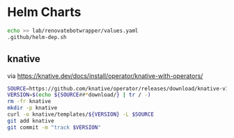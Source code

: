 # Helm Charts

```bash
echo >> lab/renovatebotwrapper/values.yaml
.github/helm-dep.sh
```

## knative

via https://knative.dev/docs/install/operator/knative-with-operators/

```bash
SOURCE=https://github.com/knative/operator/releases/download/knative-v1.19.5/operator.yaml
VERSION=$(echo ${SOURCE##*download/} | tr / -)
rm -fr knative
mkdir -p knative
curl -o knative/templates/${VERSION} -L $SOURCE
git add knative
git commit -m "track $VERSION"
```

